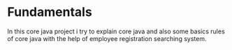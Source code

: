 # Fundamentals
In this core java project i try to explain core java and also some basics rules of core java with the help of employee registration searching system.
